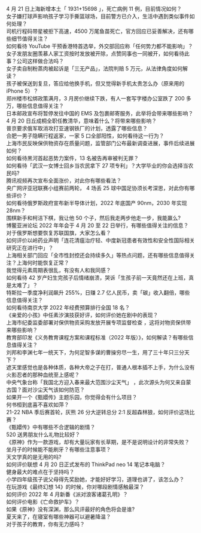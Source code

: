 4 月 21 日上海新增本土「 1931+15698 」，死亡病例 11 例，目前情况如何？  
女子嫌打球声影响孩子学习手撕篮球场，目前警方已介入，生活中遇到类似事件如何处理？  
司机行程码带星被拒下高速，4500 万尾鱼苗死亡，官方回应已妥善解决，还有哪些细节值得关注？  
如何看待 YouTube 干预香港特首选举，外交部回应称「任何势力都不能影响」？  
女子发朋友圈羡慕人家工资按时发放被开除，点赞同事也一同被开，如何看待此事？公司这样做合法吗？  
女子卖自制粉蒸肉被起诉是「三无产品」，法院判赔 5 万元，从法律角度如何解读？  
孩子被保送到复旦，答应给他换手机，但又觉得新手机太贵怎么办（原来用的 iPhone 5）？  
郑州楼市松绑政策满月，3 月房价继续下跌，有人一套写字楼办公室跌了 200 多万，哪些信息值得关注？  
日本邮政宣布将暂停发往中国的 EMS 及包裹邮寄服务，此举将会带来哪些影响？  
4 月 20 日丘成桐全职任教清华，意味着什么？将带来哪些影响？  
普京要求俄军取消攻打亚速钢铁厂的计划，透露了哪些信息？  
合肥一男子隐瞒行程返家，一家 5 口全部阳性，如何看待这一行为？  
上海市民反映保供物资存在质量问题，监管部门公布最新调查进展，事件后续进展如何？  
如何看待黑河首起恶势力案件，13 名被告再审被判无罪？  
如何看待「武汉一女博士回乡当农民拿下 27 项专利」？大学毕业的你会选择当农民吗?  
腾讯视频再次宣布全面涨价，对此你有哪些看法？  
央广网评亚冠联赛小组赛前两轮， 4 场丢 25 球中国足协须长考深思，对此你有哪些评价？  
如何看待俄罗斯政府宣布新半导体计划，2022 年底国产 90nm，2030 年实现 28nm？  
围棋新手和柯洁下棋，我让他 50 个子，然后我走两步他走一步，我能赢么?  
博鳌亚洲论坛 2022 年年会于 4 月 20 至 22 日举行，有哪些值得关注的信息？  
对于俄罗斯想要恢复苏联国旗，大家怎么看？  
如何评价以岭药业声明「连花清瘟治疗轻、中度新冠患者有效性和安全性国际相关研究正在进行中」？  
上海相关部门回应「全市性封控还会持续多久」等热点问题，还有哪些信息值得关注？上海何时能恢复正常？  
我觉得元素周期表很乱，有没有人和我同感？  
如何看待 42 岁产妇生完孩子后情绪崩溃，哭诉「生孩子前一天竟然还在上班，真是太难了」？  
特斯拉一季度净利润飙升 255%，日赚 2.7 亿人民币，卖「碳」收入翻倍，哪些信息值得关注？  
如何看待南京大学 2022 年经费预算排行全国 18 名？  
《亲爱的小孩》中任素汐演技获好评，如何评价她在剧中的表现？  
上海市纪委监委部署对保供物资采购发放开展专项监督检查 ，这将对物资保供带来哪些影响？  
教育部印发《义务教育课程方案和课程标准（2022 年版）》，如何解读？有哪些信息值得关注？  
刘邦和李渊七年一统天下，为何足智多谋的曹操穷尽一生，用了三十年只三分天下？  
遮天里感觉也是各种体质，各种大帝之子在打，普通人根本插不上手，为什么没有火影忍者的那种血统至上感呢？  
中央气象台称「我国北方迎入春来最大范围沙尘天气」 ，此次源头为何又来自蒙古国？面对沙尘天气该如何防范？  
如果开一个《甄嬛传》主题乐园，你觉得会有什么项目？  
何书桓到底喜不喜欢如萍？  
21-22 NBA 季后赛首轮，灰熊 26 分大逆转总分 2:1 反超森林狼，如何评价这场比赛？  
《甄嬛传》中有哪些不合逻辑的剧情？  
520 送男朋友什么礼物比较好？  
《原神》作为一款游戏，却有大量玩家有长草期，是不是说明设计的非常失败？  
坐月子的时候能不能刷牙？有哪些注意事项？  
天文学真的是无用的吗?  
如何评价联想 4 月 20 日正式发布的 ThinkPad neo 14 笔记本电脑？  
健身最大的难点在于坚持吗？  
小学四年级孩子说父母得先奖励她，才能好好学习，道理也讲了，该怎么办？  
在玩游戏《最终幻想 14》的时候，你对哪段剧情感触最深？  
如何评价 2022 年 4 月新番《派对浪客诸葛孔明》？  
如何评价电影《亡命救护车》？  
如果《原神》没有深渊，那么风评最好的角色将会是谁?  
夏天来了，在寝室有哪些神器可以避暑降温？  
对于孩子的教育，你有无力感吗？  
